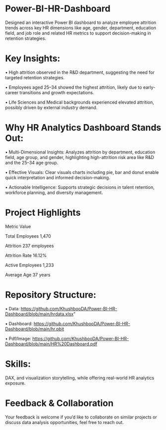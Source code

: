 # Power-BI-HR-Dashboard
Designed an interactive Power BI dashboard to analyze employee attrition trends across key HR dimensions like age, gender, department, education field, and job role and related HR metrics to support decision-making in retention strategies.

# Key Insights:
• High attrition observed in the R&D department, suggesting the need for targeted retention strategies.

• Employees aged 25–34 showed the highest attrition, likely due to early-career transitions and growth expectations.

• Life Sciences and Medical backgrounds experienced elevated attrition, possibly driven by external industry demand.

# Why HR Analytics Dashboard Stands Out:

•	Multi-Dimensional Insights: Analyzes attrition by department, education field, age group, and gender, highlighting high-attrition risk area like R&D and the 25–34 age group.

•	Effective Visuals: Clear visuals charts including pie, bar and donut enable quick interpretation and informed decision-making.

•	Actionable Intelligence: Supports strategic decisions in talent retention, workforce planning, and diversity management.

# Project Highlights	
 Metric	                Value

 Total Employees	       1,470

 Attrition  	           237 employees 

 Attrition Rate          16.12%

 Active Employees	       1,233

 Average Age	           37 years

# Repository Structure: 
•	Data: https://github.com/KhushbooDA/Power-BI-HR-Dashboard/blob/main/hrdata.xlsx"

•	Dashboard: https://github.com/KhushbooDA/Power-BI-HR-Dashboard/blob/main/hr.pbit

•	Pdf/Image: https://github.com/KhushbooDA/Power-BI-HR-Dashboard/blob/main/HR%20Dashboard.pdf

# Skills: 
DAX, and visualization storytelling, while offering real-world HR analytics exposure.

# Feedback & Collaboration
Your feedback is welcome if you’d like to collaborate on similar projects or discuss data analysis opportunities, feel free to reach out.


